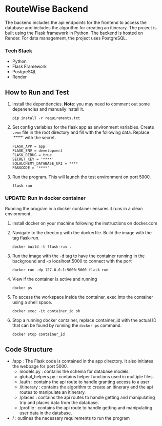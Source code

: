 # RouteWise Backend
The backend includes the api endpoints for the frontend to access the database and includes the algorithm for creating an itinerary. The project is built using the Flask framework in Python. The backend is hosted on Render. For data management, the project uses PostgreSQL.

### Tech Stack
- Python
- Flask Framework
- PostgreSQL
- Render

## How to Run and Test
1. Install the dependencies. **Note**: you may need to comment out some depenencies and manually install it.

    ``` 
    pip install -r requirements.txt 
    ```

2. Set config variables for the flask app as environment variables. Create `.env` file in the root directory and fill with the following data. Replace '****' with the secret.
    ```
    FLASK_APP = app
    FLASK_ENV = development
    FLASK_DEBUG = true
    SECRET_KEY = '****'
    SQLALCHEMY_DATABASE_URI = ****
    PASSCODE = '****'
    ```

3. Run the program. This will launch the test environment on port 5000.

    ` flask run `

### UPDATE: Run in docker container
Running the program in a docker container ensures it runs in a clean enviornment.

1. Install docker on your machine following the instructions on docker.com

2. Navigate to the directory with the dockerfile. Build the image with the tag flask-run.

    `docker build -t flask-run .`

3. Run the image with the -d tag to have the container running in the background and -p localhost:5000 to connect with the port

    `docker run -dp 127.0.0.1:5000:5000 flask run`

4. View if the container is active and running

    `docker ps`

5. To access the workspace inside the container, exec into the container using a shell space.

    `docker exec -it container_id sh`

4. Stop a running docker container, replace container_id with the actual ID that can be found by running the `docker ps` command.

    `docker stop container_id`

## Code Structure
- /app : The Flask code is contained in the app directory. It also initiates the webpage for port 5000.
    - models.py : contains the schema for database models.
    - global_helpers.py : contains helper functions used in multiple files.
    - /auth : contains the api route to handle granting access to a user
    - /itinerary : contains the algorithm to create an itinerary and the api routes to manipulate an itinerary.
    - /places : contains the api routes to handle getting and manipulating trip and places data from the database.
    - /profile : contains the api route to handle getting and manipulating user data in the database.
- / : outlines the necessary requirements to run the program